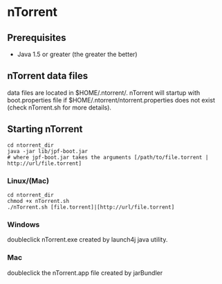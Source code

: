 # nTorrent #

## Prerequisites ##
  * Java 1.5 or greater (the greater the better)

## nTorrent data files ##
data files are located in $HOME/.ntorrent/. nTorrent will startup with boot.properties file if
$HOME/.ntorrent/ntorrent.properties does not exist (check nTorrent.sh for more details).

## Starting nTorrent ##
```
cd ntorrent_dir
java -jar lib/jpf-boot.jar
# where jpf-boot.jar takes the arguments [/path/to/file.torrent | http://url/file.torrent]
```
### Linux/(Mac) ###
```
cd ntorrent_dir
chmod +x nTorrent.sh
./nTorrent.sh [file.torrent]|[http://url/file.torrent]
```

### Windows ###
doubleclick nTorrent.exe created by launch4j java utility.

### Mac ###
doubleclick the nTorrent.app file created by jarBundler